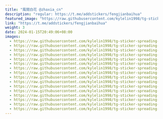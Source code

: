 ```yaml
---
title: "風間白花 @zhaxia_cn"
description: "regular: https://t.me/addstickers/fengjianbaihua"
featured_image: "https://raw.githubusercontent.com/kylelin1998/tg-sticker-spreading-worldwide-images/main/img/3261ef08-2670-421c-a9f8-d69081e46f8b.jpg"
link: "https://t.me/addstickers/fengjianbaihua"
weight: 3
date: 2024-01-15T20:49:06+08:00
images:
  - https://raw.githubusercontent.com/kylelin1998/tg-sticker-spreading-worldwide-images/main/img/3261ef08-2670-421c-a9f8-d69081e46f8b.jpg
  - https://raw.githubusercontent.com/kylelin1998/tg-sticker-spreading-worldwide-images/main/img/982f9d25-a2eb-4a4a-9305-4f902fc2aaab.jpg
  - https://raw.githubusercontent.com/kylelin1998/tg-sticker-spreading-worldwide-images/main/img/5f82e2b4-9c14-4834-9b0b-69d4bcece48a.jpg
  - https://raw.githubusercontent.com/kylelin1998/tg-sticker-spreading-worldwide-images/main/img/2f5d0949-a91f-43c8-8a87-3ebb2e14800d.jpg
  - https://raw.githubusercontent.com/kylelin1998/tg-sticker-spreading-worldwide-images/main/img/de841968-268d-4270-9616-736866d60a80.jpg
  - https://raw.githubusercontent.com/kylelin1998/tg-sticker-spreading-worldwide-images/main/img/5778c229-a1d4-4b4b-9057-7886af8ba338.jpg
  - https://raw.githubusercontent.com/kylelin1998/tg-sticker-spreading-worldwide-images/main/img/bd84e402-84c0-44f1-bf68-daffdb6beb0b.jpg
  - https://raw.githubusercontent.com/kylelin1998/tg-sticker-spreading-worldwide-images/main/img/966cc61e-e7c9-4d4b-8c59-fe4ae592a0ef.jpg
  - https://raw.githubusercontent.com/kylelin1998/tg-sticker-spreading-worldwide-images/main/img/b8c9d530-622d-4e0d-ac31-bc4a3d981ca9.jpg
  - https://raw.githubusercontent.com/kylelin1998/tg-sticker-spreading-worldwide-images/main/img/d5c4a726-c6fd-43f2-a83c-086c749c24d3.jpg
  - https://raw.githubusercontent.com/kylelin1998/tg-sticker-spreading-worldwide-images/main/img/2c8d269f-caec-4a60-a9d5-4522b2b870c8.jpg
  - https://raw.githubusercontent.com/kylelin1998/tg-sticker-spreading-worldwide-images/main/img/d82eb3c8-1fb4-4316-8f95-cca7c51017eb.jpg
  - https://raw.githubusercontent.com/kylelin1998/tg-sticker-spreading-worldwide-images/main/img/91207226-b831-49a0-8198-693ba8d87155.jpg
  - https://raw.githubusercontent.com/kylelin1998/tg-sticker-spreading-worldwide-images/main/img/bc79c713-efea-43da-8f70-31f550125974.jpg
  - https://raw.githubusercontent.com/kylelin1998/tg-sticker-spreading-worldwide-images/main/img/158edfef-c778-410c-bb37-66a62c02d2ae.jpg
  - https://raw.githubusercontent.com/kylelin1998/tg-sticker-spreading-worldwide-images/main/img/7a938631-d44b-480a-b6eb-49c856e6ebb9.jpg
---
```

